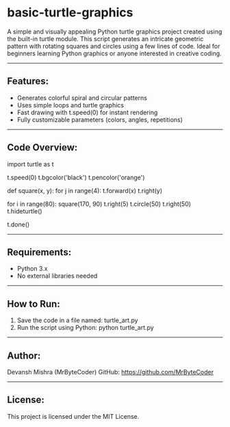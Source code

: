 basic-turtle-graphics
=====================

A simple and visually appealing Python turtle graphics project created using the built-in turtle module. 
This script generates an intricate geometric pattern with rotating squares and circles using a few lines of code. 
Ideal for beginners learning Python graphics or anyone interested in creative coding.

-----------------------
Features:
-----------------------
- Generates colorful spiral and circular patterns
- Uses simple loops and turtle graphics
- Fast drawing with t.speed(0) for instant rendering
- Fully customizable parameters (colors, angles, repetitions)

-----------------------
Code Overview:
-----------------------

import turtle as t

t.speed(0)
t.bgcolor('black')
t.pencolor('orange')

def square(x, y):
    for j in range(4):
        t.forward(x)
        t.right(y)

for i in range(80):
    square(170, 90)
    t.right(5)
    t.circle(50)
    t.right(50)
    t.hideturtle()

t.done()

-----------------------
Requirements:
-----------------------
- Python 3.x 
- No external libraries needed

-----------------------
How to Run:
-----------------------
1. Save the code in a file named: turtle_art.py
2. Run the script using Python:
   python turtle_art.py

-----------------------
Author:
-----------------------
Devansh Mishra (MrByteCoder)
GitHub: https://github.com/MrByteCoder

-----------------------
License:
-----------------------
This project is licensed under the MIT License.
